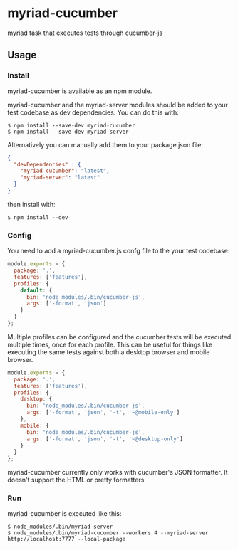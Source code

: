 # myriad-cucumber

myriad task that executes tests through cucumber-js

## Usage

### Install

myriad-cucumber is available as an npm module.

myriad-cucumber and the myriad-server modules should be added to your
test codebase as dev dependencies.  You can do this with:

``` shell
$ npm install --save-dev myriad-cucumber
$ npm install --save-dev myriad-server
```

Alternatively you can manually add them to your package.json file:

``` json
{
  "devDependencies" : {
    "myriad-cucumber": "latest",
    "myriad-server": "latest"
  }
}
```

then install with:

``` shell
$ npm install --dev
```

### Config

You need to add a myriad-cucumber.js confg file to the your test codebase:

``` javascript
module.exports = {
  package: '.',
  features: ['features'],
  profiles: {
    default: {
      bin: 'node_modules/.bin/cucumber-js',
      args: ['-format', 'json']
    }
  }
};
```

Multiple profiles can be configured and the cucumber tests will be
executed multiple times, once for each profile.  This can be useful for
things like executing the same tests against both a desktop browser
and mobile browser.

``` javascript
module.exports = {
  package: '.',
  features: ['features'],
  profiles: {
    desktop: {
      bin: 'node_modules/.bin/cucumber-js',
      args: ['-format', 'json', '-t', '~@mobile-only']
    },
    mobile: {
      bin: 'node_modules/.bin/cucumber-js',
      args: ['-format', 'json', '-t', '~@desktop-only']
    }
  }
};
```

myriad-cucumber currently only works with cucumber's JSON formatter.  It
doesn't support the HTML or pretty formatters.

### Run

myriad-cucumber is executed like this:

``` shell
$ node_modules/.bin/myriad-server
$ node_modules/.bin/myriad-cucumber --workers 4 --myriad-server http://localhost:7777 --local-package
```
